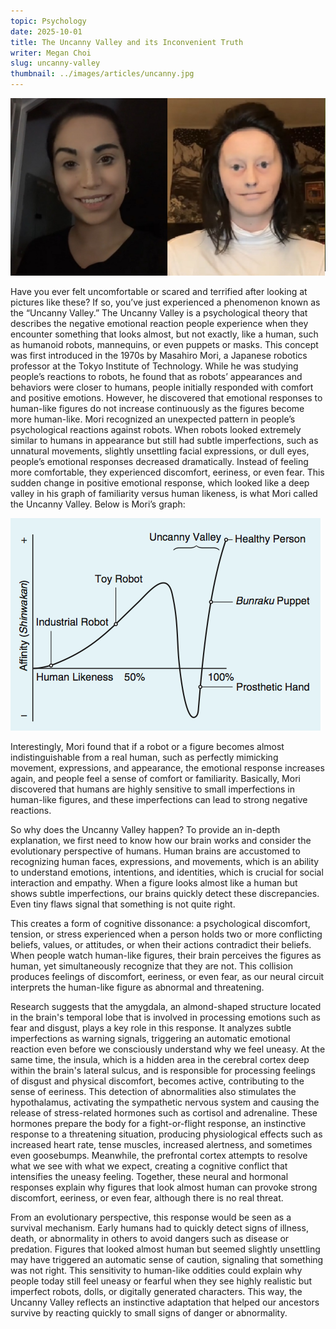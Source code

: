 ```yaml
---
topic: Psychology
date: 2025-10-01
title: The Uncanny Valley and its Inconvenient Truth
writer: Megan Choi
slug: uncanny-valley
thumbnail: ../images/articles/uncanny.jpg
---
```

![](../images/articles/uncanny.jpg)

Have you ever felt uncomfortable or scared and terrified after looking at pictures like these? If so, you’ve just experienced a phenomenon known as the “Uncanny Valley.” The Uncanny Valley is a psychological theory that describes the negative emotional reaction people experience when they encounter something that looks almost, but not exactly, like a human, such as humanoid robots, mannequins, or even puppets or masks. This concept was first introduced in the 1970s by Masahiro Mori, a Japanese robotics professor at the Tokyo Institute of Technology. While he was studying people’s reactions to robots, he found that as robots’ appearances and behaviors were closer to humans, people initially responded with comfort and positive emotions. However, he discovered that emotional responses to human-like figures do not increase continuously as the figures become more human-like. Mori recognized an unexpected pattern in people’s psychological reactions against robots. When robots looked extremely similar to humans in appearance but still had subtle imperfections, such as unnatural movements, slightly unsettling facial expressions, or dull eyes, people’s emotional responses decreased dramatically. Instead of feeling more comfortable, they experienced discomfort, eeriness, or even fear. This sudden change in positive emotional response, which looked like a deep valley in his graph of familiarity versus human likeness, is what Mori called the Uncanny Valley. Below is Mori’s graph: 

![](../images/articles/mori_uncanny.png)

Interestingly, Mori found that if a robot or a figure becomes almost indistinguishable from a real human, such as perfectly mimicking movement, expressions, and appearance, the emotional response increases again, and people feel a sense of comfort or familiarity. Basically, Mori discovered that humans are highly sensitive to small imperfections in human-like figures, and these imperfections can lead to strong negative reactions. 

So why does the Uncanny Valley happen? To provide an in-depth explanation, we first need to know how our brain works and consider the evolutionary perspective of humans. Human brains are accustomed to recognizing human faces, expressions, and movements, which is an ability to understand emotions, intentions, and identities, which is crucial for social interaction and empathy. When a figure looks almost like a human but shows subtle imperfections, our brains quickly detect these discrepancies. Even tiny flaws signal that something is not quite right. 

This creates a form of cognitive dissonance: a psychological discomfort, tension, or stress experienced when a person holds two or more conflicting beliefs, values, or attitudes, or when their actions contradict their beliefs. When people watch human-like figures, their brain perceives the figures as human, yet simultaneously recognize that they are not. This collision produces feelings of discomfort, eeriness, or even fear, as our neural circuit interprets the human-like figure as abnormal and threatening. 

Research suggests that the amygdala, an almond-shaped structure located in the brain's temporal lobe that is involved in processing emotions such as fear and disgust, plays a key role in this response. It analyzes subtle imperfections as warning signals, triggering an automatic emotional reaction even before we consciously understand why we feel uneasy. At the same time, the insula, which is a hidden area in the cerebral cortex deep within the brain's lateral sulcus, and is responsible for processing feelings of disgust and physical discomfort, becomes active, contributing to the sense of eeriness. This detection of abnormalities also stimulates the hypothalamus, activating the sympathetic nervous system and causing the release of stress-related hormones such as cortisol and adrenaline. These hormones prepare the body for a fight-or-flight response, an instinctive response to a threatening situation, producing physiological effects such as increased heart rate, tense muscles, increased alertness, and sometimes even goosebumps. Meanwhile, the prefrontal cortex attempts to resolve what we see with what we expect, creating a cognitive conflict that intensifies the uneasy feeling. Together, these neural and hormonal responses explain why figures that look almost human can provoke strong discomfort, eeriness, or even fear, although there is no real threat. 

From an evolutionary perspective, this response would be seen as a survival mechanism. Early humans had to quickly detect signs of illness, death, or abnormality in others to avoid dangers such as disease or predation. Figures that looked almost human but seemed slightly unsettling may have triggered an automatic sense of caution, signaling that something was not right. This sensitivity to human-like oddities could explain why people today still feel uneasy or fearful when they see highly realistic but imperfect robots, dolls, or digitally generated characters. This way, the Uncanny Valley reflects an instinctive adaptation that helped our ancestors survive by reacting quickly to small signs of danger or abnormality.
